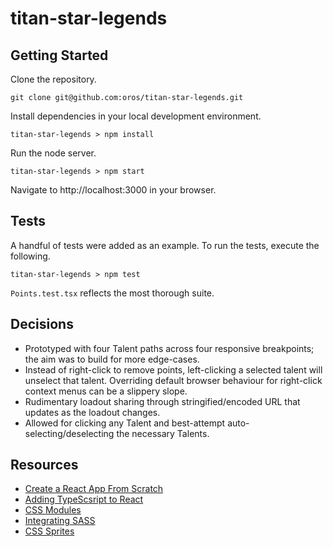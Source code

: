 # titan-star-legends

## Getting Started

Clone the repository.

```
git clone git@github.com:oros/titan-star-legends.git
```

Install dependencies in your local development environment.

```
titan-star-legends > npm install
```

Run the node server.

```
titan-star-legends > npm start
```

Navigate to http://localhost:3000 in your browser.

## Tests

A handful of tests were added as an example. To run the tests, execute the following.

```
titan-star-legends > npm test
```

`Points.test.tsx` reflects the most thorough suite.

## Decisions
- Prototyped with four Talent paths across four responsive breakpoints; the aim was to build for more edge-cases.
- Instead of right-click to remove points, left-clicking a selected talent will unselect that talent. Overriding default browser behaviour for right-click context menus can be a slippery slope.
- Rudimentary loadout sharing through stringified/encoded URL that updates as the loadout changes.
- Allowed for clicking any Talent and best-attempt auto-selecting/deselecting the necessary Talents.

## Resources
- [Create a React App From Scratch](https://blog.usejournal.com/creating-a-react-app-from-scratch-f3c693b84658)
- [Adding TypeScsript to React](https://www.typescriptlang.org/docs/handbook/react-&-webpack.html)
- [CSS Modules](https://programmingwithmosh.com/react/css-modules-react/)
- [Integrating SASS](https://scotch.io/starters/react/adding-sass-to-create-react-app-applications)
- [CSS Sprites](https://css-tricks.com/css-sprites/)
